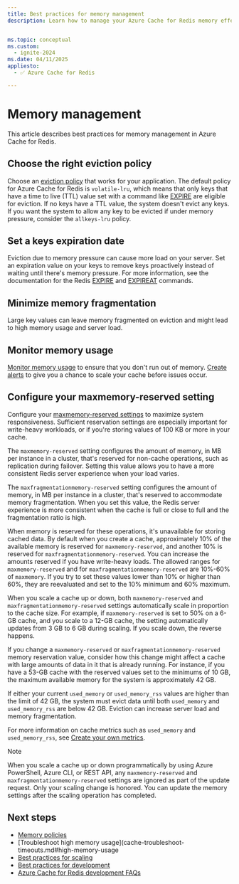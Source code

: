 ```yaml
---
title: Best practices for memory management
description: Learn how to manage your Azure Cache for Redis memory effectively.


ms.topic: conceptual
ms.custom:
  - ignite-2024
ms.date: 04/11/2025
appliesto:
  - ✅ Azure Cache for Redis

---
```


# Memory management

This article describes best practices for memory management in Azure Cache for Redis.

## Choose the right eviction policy

Choose an [eviction policy](https://redis.io/topics/lru-cache) that works for your application. The default policy for Azure Cache for Redis is `volatile-lru`, which means that only keys that have a time to live (TTL) value set with a command like [EXPIRE](https://redis.io/commands/expire) are eligible for eviction. If no keys have a TTL value, the system doesn't evict any keys. If you want the system to allow any key to be evicted if under memory pressure, consider the `allkeys-lru` policy.

## Set a keys expiration date

Eviction due to memory pressure can cause more load on your server. Set an expiration value on your keys to remove keys proactively instead of waiting until there's memory pressure. For more information, see the documentation for the Redis [EXPIRE](https://redis.io/commands/expire) and [EXPIREAT](https://redis.io/commands/expireat) commands.

## Minimize memory fragmentation

Large key values can leave memory fragmented on eviction and might lead to high memory usage and server load.

## Monitor memory usage

[Monitor memory usage](/azure/redis/monitor-cache#view-cache-metrics) to ensure that you don't run out of memory. [Create alerts](/azure/redis/monitor-cache#create-alerts) to give you a chance to scale your cache before issues occur.

## Configure your maxmemory-reserved setting

Configure your [maxmemory-reserved settings](cache-configure.md#memory-policies) to maximize system responsiveness. Sufficient reservation settings are especially important for write-heavy workloads, or if you're storing values of 100 KB or more in your cache.

The `maxmemory-reserved` setting configures the amount of memory, in MB per instance in a cluster, that's reserved for non-cache operations, such as replication during failover. Setting this value allows you to have a more consistent Redis server experience when your load varies.

The `maxfragmentationmemory-reserved` setting configures the amount of memory, in MB per instance in a cluster, that's reserved to accommodate memory fragmentation. When you set this value, the Redis server experience is more consistent when the cache is full or close to full and the fragmentation ratio is high.

When memory is reserved for these operations, it's unavailable for storing cached data. By default when you create a cache, approximately 10% of the available memory is reserved for `maxmemory-reserved`, and another 10% is reserved for `maxfragmentationmemory-reserved`. You can increase the amounts reserved if you have write-heavy loads. The allowed ranges for `maxmemory-reserved` and for `maxfragmentationmemory-reserved` are 10%-60% of `maxmemory`. If you try to set these values lower than 10% or higher than 60%, they are reevaluated and set to the 10% minimum and 60% maximum.

When you scale a cache up or down, both `maxmemory-reserved` and `maxfragmentationmemory-reserved` settings automatically scale in proportion to the cache size. For example, if `maxmemory-reserved` is set to 50% on a 6-GB cache, and you scale to a 12-GB cache, the setting automatically updates from 3 GB to 6 GB during scaling. If you scale down, the reverse happens.

If you change a `maxmemory-reserved` or `maxfragmentationmemory-reserved` memory reservation value, consider how this change might affect a cache with large amounts of data in it that is already running. For instance, if you have a 53-GB cache with the reserved values set to the minimums of 10 GB, the maximum available memory for the system is approximately 42 GB.

If either your current `used_memory` or `used_memory_rss` values are higher than the limit of 42 GB, the system must evict data until both `used_memory` and `used_memory_rss` are below 42 GB. Eviction can increase server load and memory fragmentation.

For more information on cache metrics such as `used_memory` and `used_memory_rss`, see [Create your own metrics](/azure/redis/monitor-cache#create-your-own-metrics).

> [!NOTE]
> When you scale a cache up or down programmatically by using Azure PowerShell, Azure CLI, or REST API, any `maxmemory-reserved` and `maxfragmentationmemory-reserved` settings are ignored as part of the update request. Only your scaling change is honored. You can update the memory settings after the scaling operation has completed.

## Next steps

- [Memory policies](cache-configure.md#memory-policies)
- [Troubleshoot high memory usage](cache-troubleshoot-timeouts.md#high-memory-usage
- [Best practices for scaling](cache-best-practices-scale.md)
- [Best practices for development](cache-best-practices-development.md)
- [Azure Cache for Redis development FAQs](cache-development-faq.yml)
